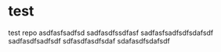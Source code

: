 # test
test repo
asdfasfsadfsd
sadfasdfssdfasf
sadfasfsadfsdfsdafsdf
sadfasdfsadfsdf
sdfasdfasdfsdaf
sdafasdfsdafsdf
